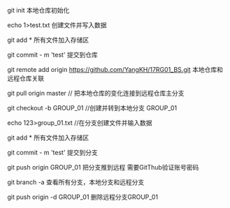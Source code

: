  git init                     本地仓库初始化

 echo 1>test.txt              创建文件并写入数据

 git add *                    所有文件加入存储区

 git commit - m 'test'        提交到仓库


git remote add origin https://github.com/YangKH/17RG01_BS.git   本地仓库和远程仓库关联

git pull origin master      // 把本地仓库的变化连接到远程仓库主分支

git checkout -b GROUP_01    //创建并转到本地分支 GROUP_01

echo 123>group_01.txt       //在分支创建文件并输入数据

git add *                    所有文件加入存储区

git commit - m 'test'        提交到分支

git push origin GROUP_01     把分支推到远程 需要GitThub验证账号密码




git branch -a                查看所有分支，本地分支和远程分支

git push origin -d GROUP_01  删除远程分支GROUP_01 
